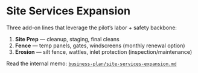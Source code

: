 # Site Services Expansion

Three add-on lines that leverage the pilot’s labor + safety backbone:
1) **Site Prep** — cleanup, staging, final cleans  
2) **Fence** — temp panels, gates, windscreens (monthly renewal option)  
3) **Erosion** — silt fence, wattles, inlet protection (inspection/maintenance)

Read the internal memo: [`business-plan/site-services-expansion.md`](https://github.com/justindbilyeu/2ndStory-Services/blob/main/business-plan/site-services-expansion.md)
